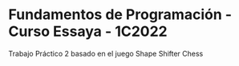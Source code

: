 # Fundamentos de Programación - Curso Essaya - 1C2022

Trabajo Práctico 2 basado en el juego Shape Shifter Chess
